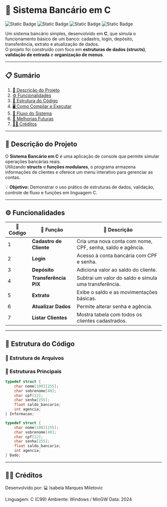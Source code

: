 # 🏦 Sistema Bancário em C  

![Static Badge](https://img.shields.io/badge/Linguagem-C-blue)
![Static Badge](https://img.shields.io/badge/Status-Em%20Desenvolvimento-yellow)
![Static Badge](https://img.shields.io/badge/Sistema-Bancário-green)
![Static Badge](https://img.shields.io/badge/Plataforma-Windows-lightgrey)

Um sistema bancário simples, desenvolvido em **C**, que simula o funcionamento básico de um banco: cadastro, login, depósito, transferência, extrato e atualização de dados.  
O projeto foi construído com foco em **estruturas de dados (structs)**, **validação de entrada** e **organização de menus**.

---

## 📋 Sumário

1. [🧾 Descrição do Projeto](#-descrição-do-projeto)
2. [⚙️ Funcionalidades](#️-funcionalidades)
3. [🧩 Estrutura do Código](#-estrutura-do-código)
4. [🖥️ Como Compilar e Executar](#️-como-compilar-e-executar)
5. [🔄 Fluxo do Sistema](#-fluxo-do-sistema)
6. [🚀 Melhorias Futuras](#-melhorias-futuras)
7. [👨‍💻 Créditos](#-créditos)

---

## 🧾 Descrição do Projeto

O **Sistema Bancário em C** é uma aplicação de console que permite simular operações bancárias reais.  
Utilizando **structs** e **funções modulares**, o programa armazena informações de clientes e oferece um menu interativo para gerenciar as contas.

💡 **Objetivo:** Demonstrar o uso prático de estruturas de dados, validação, controle de fluxo e funções em linguagem C.

---

## ⚙️ Funcionalidades

| 🔢 Código | 🧠 Função | 📝 Descrição |
|-----------|-----------|--------------|
| 1 | **Cadastro de Cliente** | Cria uma nova conta com nome, CPF, senha, saldo e agência. |
| 2 | **Login** | Acesso à conta bancária com CPF e senha. |
| 3 | **Depósito** | Adiciona valor ao saldo do cliente. |
| 4 | **Transferência PIX** | Subtrai um valor do saldo e simula uma transferência. |
| 5 | **Extrato** | Exibe o saldo e as movimentações básicas. |
| 6 | **Atualizar Dados** | Permite alterar senha e agência. |
| 7 | **Listar Clientes** | Mostra tabela com todos os clientes cadastrados. |

---

## 🧩 Estrutura do Código

### 📁 Estrutura de Arquivos


### 🧱 Estruturas Principais

```c
typedef struct {
    char nome[100][255];
    char sobrenome[40];
    char cpf[12];
    char senha[255];
    float saldo_bancario;
    int agencia;
} Informacao;

typedef struct {
    char nome[100][255];
    char sobrenome[40];
    char cpf[12];
    char senha[255];
    float saldo_bancario;
    int agencia;
} Dado;

```

---

## 👨‍💻 Créditos

Desenvolvido por:
💻 Isabela Marques Miletovic

Linguagem: C (C99)
Ambiente: Windows / MinGW
Data: 2024


